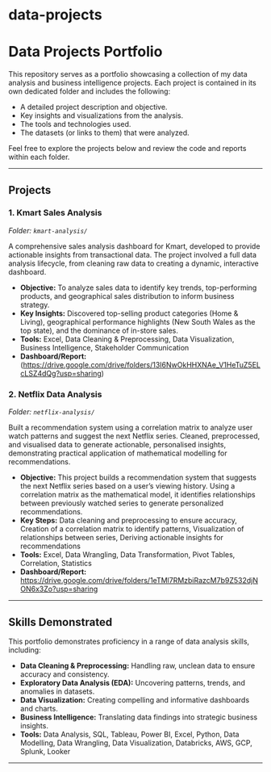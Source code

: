 # data-projects

# Data Projects Portfolio

This repository serves as a portfolio showcasing a collection of my data analysis and business intelligence projects. Each project is contained in its own dedicated folder and includes the following:

-   A detailed project description and objective.
-   Key insights and visualizations from the analysis.
-   The tools and technologies used.
-   The datasets (or links to them) that were analyzed.

Feel free to explore the projects below and review the code and reports within each folder.

---

## Projects

### **1. Kmart Sales Analysis**
*Folder: `kmart-analysis/`*

A comprehensive sales analysis dashboard for Kmart, developed to provide actionable insights from transactional data. The project involved a full data analysis lifecycle, from cleaning raw data to creating a dynamic, interactive dashboard.

- **Objective:** To analyze sales data to identify key trends, top-performing products, and geographical sales distribution to inform business strategy.
- **Key Insights:** Discovered top-selling product categories (Home & Living), geographical performance highlights (New South Wales as the top state), and the dominance of in-store sales.
- **Tools:** Excel, Data Cleaning & Preprocessing, Data Visualization, Business Intelligence, Stakeholder Communication
- **Dashboard/Report:** (https://drive.google.com/drive/folders/13I6NwOkHHXNAe_V1HeTuZ5ELcLSZ4dQg?usp=sharing)

### **2. Netflix Data Analysis**
*Folder: `netflix-analysis/`*

Built a recommendation system using a correlation matrix to analyze user watch patterns and suggest the next Netflix series. Cleaned, preprocessed, and visualised data to generate actionable, personalised insights, demonstrating practical application of mathematical modelling for recommendations.

- **Objective:** This project builds a recommendation system that suggests the next Netflix series based on a user’s viewing history. Using a correlation matrix as the mathematical model, it identifies relationships between previously watched series to generate personalized recommendations.
- **Key Steps:** Data cleaning and preprocessing to ensure accuracy, Creation of a correlation matrix to identify patterns, Visualization of relationships between series, Deriving actionable insights for recommendations
- **Tools:** Excel, Data Wrangling, Data Transformation, Pivot Tables, Correlation, Statistics
- **Dashboard/Report:** https://drive.google.com/drive/folders/1eTMl7RMzbiRazcM7b9Z532djNON6x3Zo?usp=sharing

---

## Skills Demonstrated

This portfolio demonstrates proficiency in a range of data analysis skills, including:

-   **Data Cleaning & Preprocessing:** Handling raw, unclean data to ensure accuracy and consistency.
-   **Exploratory Data Analysis (EDA):** Uncovering patterns, trends, and anomalies in datasets.
-   **Data Visualization:** Creating compelling and informative dashboards and charts.
-   **Business Intelligence:** Translating data findings into strategic business insights.
-   **Tools:** Data Analysis, SQL, Tableau, Power BI, Excel, Python, Data Modelling, Data Wrangling, Data Visualization, Databricks, AWS, GCP, Splunk, Looker

---

